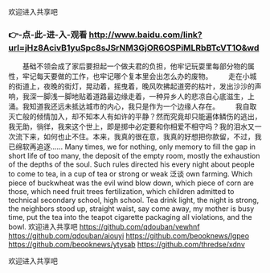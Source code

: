
欢迎进入共享吧




### 👉-点-此-进-入-观看  http://www.baidu.com/link?url=jHz8AcivB1yuSpc8sJSrNM3GjOR6OSPiMLRbBTcVT1O&wd




　　基础不领会成了家后要担起一个做夫君的负担，他牢记玩耍里每部分物的属性，牢记每天要做的工作，也牢记哪个复本里会出怎么办的废物。
　　走在小城的街道上，夜晚的街灯，晃动着，摇曳着，晚风吹拂起道旁的枯叶，发出沙沙的声响，我深一脚浅一脚地贴着道路最边缘走着，一种异乡人的悲凉自心底滋生，上涌。我知道我还远未抵达城市的内心，我只是作为一个边缘人存在。
　　我自取灭亡般的倾情加入，却不知本人有如许的平静？然而究竟却只能遍体鳞伤的逃出，我无助，徜徉，我来这个世上，即是掷中必定要和你相爱不相守吗？我的泪水又一次流下来，如何也止不住。本来，我真的很在意，我真的好想把你款留，不过，我已绵软再追逐……
Many times, we for nothing, only memory to fill the gap in short life of too many, the deposit of the empty room, mostly the exhaustion of the depths of the soul.
Such rules directed his every night about people to come to tea, in a cup of tea or strong or weak 泛谈 own farming.
Which piece of buckwheat was the evil wind blow down, which piece of corn are those, which need fruit trees fertilization, which children admitted to technical secondary school, high school.
Tea drink light, the night is strong, the neighbors stood up, straight waist, say come away, my mother is busy time, put the tea into the teapot cigarette packaging all violations, and the bowl.
欢迎进入共享吧 https://github.com/qdouban/vewhnf
https://github.com/qdouban/aiouyi
https://github.com/beooknews/lgpeo
https://github.com/beooknews/ytysab
https://github.com/thredse/xdnv





欢迎进入共享吧
